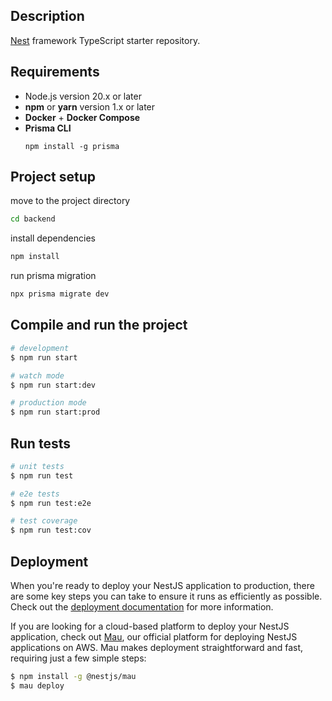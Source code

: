 ## Description

[Nest](https://github.com/nestjs/nest) framework TypeScript starter repository.

## Requirements

- Node.js version 20.x or later
- **npm** or **yarn** version 1.x or later
- **Docker**  + **Docker Compose**
- **Prisma CLI**
  ```
  npm install -g prisma
  ```

## Project setup

move to the project directory
```bash
cd backend
```
install dependencies
```bash
npm install
```
run prisma migration
```bash
npx prisma migrate dev
```


## Compile and run the project

```bash
# development
$ npm run start

# watch mode
$ npm run start:dev

# production mode
$ npm run start:prod
```

## Run tests

```bash
# unit tests
$ npm run test

# e2e tests
$ npm run test:e2e

# test coverage
$ npm run test:cov
```

## Deployment

When you're ready to deploy your NestJS application to production, there are some key steps you can take to ensure it runs as efficiently as possible. Check out the [deployment documentation](https://docs.nestjs.com/deployment) for more information.

If you are looking for a cloud-based platform to deploy your NestJS application, check out [Mau](https://mau.nestjs.com), our official platform for deploying NestJS applications on AWS. Mau makes deployment straightforward and fast, requiring just a few simple steps:

```bash
$ npm install -g @nestjs/mau
$ mau deploy
```